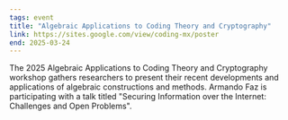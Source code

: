 ```yaml
---
tags: event
title: "Algebraic Applications to Coding Theory and Cryptography"
link: https://sites.google.com/view/coding-mx/poster
end: 2025-03-24
---
```


The 2025 Algebraic Applications to Coding Theory and Cryptography workshop gathers researchers to present their recent developments and applications of algebraic constructions and methods. Armando Faz is participating with a talk titled "Securing Information over the Internet: Challenges and Open Problems".

